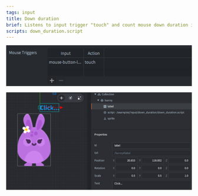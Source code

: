 ```yaml
---
tags: input
title: Down duration
brief: Listens to input trigger "touch" and count mouse down duration in update method.
scripts: down_duration.script
---
```


![input bindings](input_binding.png)

![text](down_click.png)
